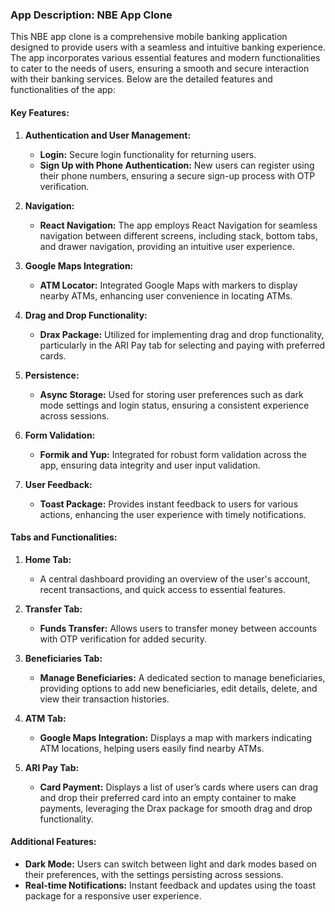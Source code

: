 ### App Description: NBE App Clone

This NBE app clone is a comprehensive mobile banking application designed to provide users with a seamless and intuitive banking experience. The app incorporates various essential features and modern functionalities to cater to the needs of users, ensuring a smooth and secure interaction with their banking services. Below are the detailed features and functionalities of the app:

#### Key Features:

1. **Authentication and User Management:**
   - **Login:** Secure login functionality for returning users.
   - **Sign Up with Phone Authentication:** New users can register using their phone numbers, ensuring a secure sign-up process with OTP verification.

2. **Navigation:**
   - **React Navigation:** The app employs React Navigation for seamless navigation between different screens, including stack, bottom tabs, and drawer navigation, providing an intuitive user experience.

3. **Google Maps Integration:**
   - **ATM Locator:** Integrated Google Maps with markers to display nearby ATMs, enhancing user convenience in locating ATMs.

4. **Drag and Drop Functionality:**
   - **Drax Package:** Utilized for implementing drag and drop functionality, particularly in the ARI Pay tab for selecting and paying with preferred cards.

5. **Persistence:**
   - **Async Storage:** Used for storing user preferences such as dark mode settings and login status, ensuring a consistent experience across sessions.

6. **Form Validation:**
   - **Formik and Yup:** Integrated for robust form validation across the app, ensuring data integrity and user input validation.

7. **User Feedback:**
   - **Toast Package:** Provides instant feedback to users for various actions, enhancing the user experience with timely notifications.

#### Tabs and Functionalities:

1. **Home Tab:**
   - A central dashboard providing an overview of the user's account, recent transactions, and quick access to essential features.

2. **Transfer Tab:**
   - **Funds Transfer:** Allows users to transfer money between accounts with OTP verification for added security.

3. **Beneficiaries Tab:**
   - **Manage Beneficiaries:** A dedicated section to manage beneficiaries, providing options to add new beneficiaries, edit details, delete, and view their transaction histories.

4. **ATM Tab:**
   - **Google Maps Integration:** Displays a map with markers indicating ATM locations, helping users easily find nearby ATMs.

5. **ARI Pay Tab:**
   - **Card Payment:** Displays a list of user’s cards where users can drag and drop their preferred card into an empty container to make payments, leveraging the Drax package for smooth drag and drop functionality.

#### Additional Features:

- **Dark Mode:** Users can switch between light and dark modes based on their preferences, with the settings persisting across sessions.
- **Real-time Notifications:** Instant feedback and updates using the toast package for a responsive user experience.
